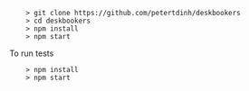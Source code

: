 ```
	> git clone https://github.com/petertdinh/deskbookers
	> cd deskbookers
	> npm install
	> npm start
```

To run tests

```
	> npm install
	> npm start
```
